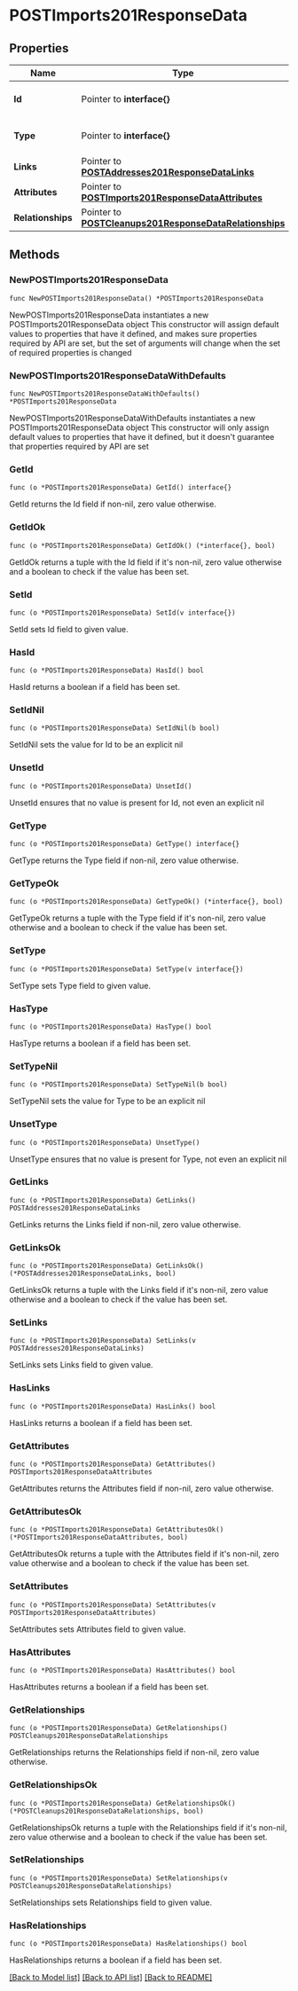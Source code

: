 # POSTImports201ResponseData

## Properties

Name | Type | Description | Notes
------------ | ------------- | ------------- | -------------
**Id** | Pointer to **interface{}** | The resource&#39;s id | [optional] 
**Type** | Pointer to **interface{}** | The resource&#39;s type | [optional] 
**Links** | Pointer to [**POSTAddresses201ResponseDataLinks**](POSTAddresses201ResponseDataLinks.md) |  | [optional] 
**Attributes** | Pointer to [**POSTImports201ResponseDataAttributes**](POSTImports201ResponseDataAttributes.md) |  | [optional] 
**Relationships** | Pointer to [**POSTCleanups201ResponseDataRelationships**](POSTCleanups201ResponseDataRelationships.md) |  | [optional] 

## Methods

### NewPOSTImports201ResponseData

`func NewPOSTImports201ResponseData() *POSTImports201ResponseData`

NewPOSTImports201ResponseData instantiates a new POSTImports201ResponseData object
This constructor will assign default values to properties that have it defined,
and makes sure properties required by API are set, but the set of arguments
will change when the set of required properties is changed

### NewPOSTImports201ResponseDataWithDefaults

`func NewPOSTImports201ResponseDataWithDefaults() *POSTImports201ResponseData`

NewPOSTImports201ResponseDataWithDefaults instantiates a new POSTImports201ResponseData object
This constructor will only assign default values to properties that have it defined,
but it doesn't guarantee that properties required by API are set

### GetId

`func (o *POSTImports201ResponseData) GetId() interface{}`

GetId returns the Id field if non-nil, zero value otherwise.

### GetIdOk

`func (o *POSTImports201ResponseData) GetIdOk() (*interface{}, bool)`

GetIdOk returns a tuple with the Id field if it's non-nil, zero value otherwise
and a boolean to check if the value has been set.

### SetId

`func (o *POSTImports201ResponseData) SetId(v interface{})`

SetId sets Id field to given value.

### HasId

`func (o *POSTImports201ResponseData) HasId() bool`

HasId returns a boolean if a field has been set.

### SetIdNil

`func (o *POSTImports201ResponseData) SetIdNil(b bool)`

 SetIdNil sets the value for Id to be an explicit nil

### UnsetId
`func (o *POSTImports201ResponseData) UnsetId()`

UnsetId ensures that no value is present for Id, not even an explicit nil
### GetType

`func (o *POSTImports201ResponseData) GetType() interface{}`

GetType returns the Type field if non-nil, zero value otherwise.

### GetTypeOk

`func (o *POSTImports201ResponseData) GetTypeOk() (*interface{}, bool)`

GetTypeOk returns a tuple with the Type field if it's non-nil, zero value otherwise
and a boolean to check if the value has been set.

### SetType

`func (o *POSTImports201ResponseData) SetType(v interface{})`

SetType sets Type field to given value.

### HasType

`func (o *POSTImports201ResponseData) HasType() bool`

HasType returns a boolean if a field has been set.

### SetTypeNil

`func (o *POSTImports201ResponseData) SetTypeNil(b bool)`

 SetTypeNil sets the value for Type to be an explicit nil

### UnsetType
`func (o *POSTImports201ResponseData) UnsetType()`

UnsetType ensures that no value is present for Type, not even an explicit nil
### GetLinks

`func (o *POSTImports201ResponseData) GetLinks() POSTAddresses201ResponseDataLinks`

GetLinks returns the Links field if non-nil, zero value otherwise.

### GetLinksOk

`func (o *POSTImports201ResponseData) GetLinksOk() (*POSTAddresses201ResponseDataLinks, bool)`

GetLinksOk returns a tuple with the Links field if it's non-nil, zero value otherwise
and a boolean to check if the value has been set.

### SetLinks

`func (o *POSTImports201ResponseData) SetLinks(v POSTAddresses201ResponseDataLinks)`

SetLinks sets Links field to given value.

### HasLinks

`func (o *POSTImports201ResponseData) HasLinks() bool`

HasLinks returns a boolean if a field has been set.

### GetAttributes

`func (o *POSTImports201ResponseData) GetAttributes() POSTImports201ResponseDataAttributes`

GetAttributes returns the Attributes field if non-nil, zero value otherwise.

### GetAttributesOk

`func (o *POSTImports201ResponseData) GetAttributesOk() (*POSTImports201ResponseDataAttributes, bool)`

GetAttributesOk returns a tuple with the Attributes field if it's non-nil, zero value otherwise
and a boolean to check if the value has been set.

### SetAttributes

`func (o *POSTImports201ResponseData) SetAttributes(v POSTImports201ResponseDataAttributes)`

SetAttributes sets Attributes field to given value.

### HasAttributes

`func (o *POSTImports201ResponseData) HasAttributes() bool`

HasAttributes returns a boolean if a field has been set.

### GetRelationships

`func (o *POSTImports201ResponseData) GetRelationships() POSTCleanups201ResponseDataRelationships`

GetRelationships returns the Relationships field if non-nil, zero value otherwise.

### GetRelationshipsOk

`func (o *POSTImports201ResponseData) GetRelationshipsOk() (*POSTCleanups201ResponseDataRelationships, bool)`

GetRelationshipsOk returns a tuple with the Relationships field if it's non-nil, zero value otherwise
and a boolean to check if the value has been set.

### SetRelationships

`func (o *POSTImports201ResponseData) SetRelationships(v POSTCleanups201ResponseDataRelationships)`

SetRelationships sets Relationships field to given value.

### HasRelationships

`func (o *POSTImports201ResponseData) HasRelationships() bool`

HasRelationships returns a boolean if a field has been set.


[[Back to Model list]](../README.md#documentation-for-models) [[Back to API list]](../README.md#documentation-for-api-endpoints) [[Back to README]](../README.md)


